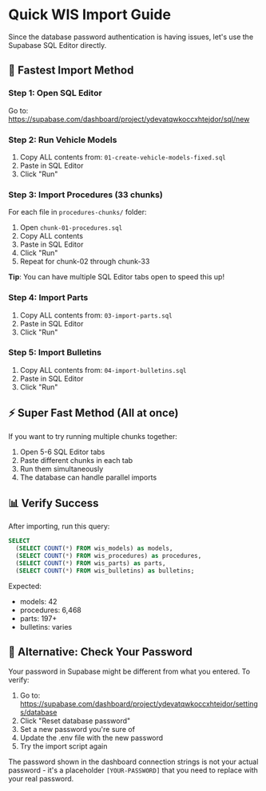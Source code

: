 # Quick WIS Import Guide

Since the database password authentication is having issues, let's use the Supabase SQL Editor directly.

## 🚀 Fastest Import Method

### Step 1: Open SQL Editor
Go to: https://supabase.com/dashboard/project/ydevatqwkoccxhtejdor/sql/new

### Step 2: Run Vehicle Models
1. Copy ALL contents from: `01-create-vehicle-models-fixed.sql`
2. Paste in SQL Editor
3. Click "Run"

### Step 3: Import Procedures (33 chunks)
For each file in `procedures-chunks/` folder:
1. Open `chunk-01-procedures.sql`
2. Copy ALL contents
3. Paste in SQL Editor
4. Click "Run"
5. Repeat for chunk-02 through chunk-33

**Tip**: You can have multiple SQL Editor tabs open to speed this up!

### Step 4: Import Parts
1. Copy ALL contents from: `03-import-parts.sql`
2. Paste in SQL Editor
3. Click "Run"

### Step 5: Import Bulletins
1. Copy ALL contents from: `04-import-bulletins.sql`
2. Paste in SQL Editor
3. Click "Run"

## ⚡ Super Fast Method (All at once)

If you want to try running multiple chunks together:

1. Open 5-6 SQL Editor tabs
2. Paste different chunks in each tab
3. Run them simultaneously
4. The database can handle parallel imports

## 📊 Verify Success

After importing, run this query:
```sql
SELECT 
  (SELECT COUNT(*) FROM wis_models) as models,
  (SELECT COUNT(*) FROM wis_procedures) as procedures,
  (SELECT COUNT(*) FROM wis_parts) as parts,
  (SELECT COUNT(*) FROM wis_bulletins) as bulletins;
```

Expected:
- models: 42
- procedures: 6,468
- parts: 197+
- bulletins: varies

## 🔧 Alternative: Check Your Password

Your password in Supabase might be different from what you entered. To verify:

1. Go to: https://supabase.com/dashboard/project/ydevatqwkoccxhtejdor/settings/database
2. Click "Reset database password"
3. Set a new password you're sure of
4. Update the .env file with the new password
5. Try the import script again

The password shown in the dashboard connection strings is not your actual password - it's a placeholder `[YOUR-PASSWORD]` that you need to replace with your real password.